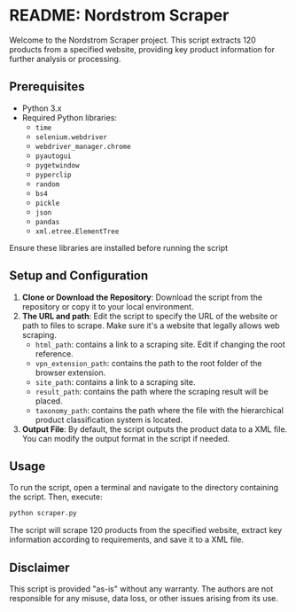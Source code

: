 # README: Nordstrom Scraper

Welcome to the Nordstrom Scraper project. This script extracts 120 products from a specified website, providing key product information for further analysis or processing. 
## Prerequisites
- Python 3.x
- Required Python libraries:
  - `time`
  - `selenium.webdriver`
  - `webdriver_manager.chrome`
  - `pyautogui`
  - `pygetwindow`
  - `pyperclip`
  - `random`
  - `bs4`
  - `pickle`
  - `json`
  - `pandas`
  - `xml.etree.ElementTree`

Ensure these libraries are installed before running the script

## Setup and Configuration
1. **Clone or Download the Repository**: Download the script from the repository or copy it to your local environment.
2. **The URL and path**: Edit the script to specify the URL of the website or path to files to scrape. Make sure it's a website that legally allows web scraping.
   - `html_path`: contains a link to a scraping site. Edit if changing the root reference.
   - `vpn_extension_path`: contains the path to the root folder of the browser extension.
   - `site_path`: contains a link to a scraping site.
   - `result_path`: contains the path where the scraping result will be placed.
   - `taxonomy_path`: contains the path where the file with the hierarchical product classification system is located.
4. **Output File**: By default, the script outputs the product data to a XML file. You can modify the output format in the script if needed.

## Usage
To run the script, open a terminal and navigate to the directory containing the script. Then, execute:

```bash
python scraper.py
```

The script will scrape 120 products from the specified website, extract key information according to requirements, and save it to a XML file.

## Disclaimer
This script is provided "as-is" without any warranty. The authors are not responsible for any misuse, data loss, or other issues arising from its use.
